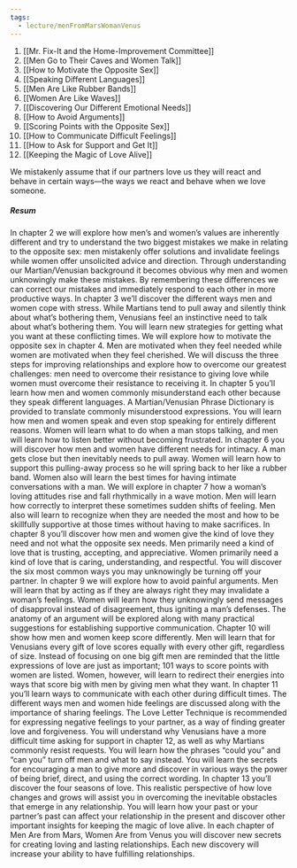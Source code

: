 ```yaml
---
tags:
  - lecture/menFromMarsWomanVenus
---
```


1. [[Mr. Fix-It and the Home-Improvement Committee]]
3. [[Men Go to Their Caves and Women Talk]]
4. [[How to Motivate the Opposite Sex]]
5. [[Speaking Different Languages]]
6. [[Men Are Like Rubber Bands]]
7. [[Women Are Like Waves]]
8. [[Discovering Our Different Emotional Needs]]
9. [[How to Avoid Arguments]]
10. [[Scoring Points with the Opposite Sex]]
11. [[How to Communicate Difficult Feelings]]
12. [[How to Ask for Support and Get It]]
13. [[Keeping the Magic of Love Alive]]

We mistakenly assume that if
our partners love us they will
react and behave in certain
ways—the ways we react and
behave when we love someone.


##### Resum

In chapter 2 we will explore how men’s and women’s values are
inherently different and try to understand the two biggest mistakes we make
in relating to the opposite sex: men mistakenly offer solutions and
invalidate feelings while women offer unsolicited advice and direction.
Through understanding our Martian/Venusian background it becomes
obvious why men and women unknowingly make these mistakes. By
remembering these differences we can correct our mistakes and
immediately respond to each other in more productive ways.
In chapter 3 we’ll discover the different ways men and women cope with
stress. While Martians tend to pull away and silently think about what’s
bothering them, Venusians feel an instinctive need to talk about what’s
bothering them. You will learn new strategies for getting what you want at
these conflicting times.
We will explore how to motivate the opposite sex in chapter 4. Men are
motivated when they feel needed while women are motivated when they
feel cherished. We will discuss the three steps for improving relationships
and explore how to overcome our greatest challenges: men need to
overcome their resistance to giving love while women must overcome their
resistance to receiving it.
In chapter 5 you’ll learn how men and women commonly misunderstand
each other because they speak different languages. A Martian/Venusian
Phrase Dictionary is provided to translate commonly misunderstood
expressions. You will learn how men and women speak and even stop
speaking for entirely different reasons. Women will learn what to do when a
man stops talking, and men will learn how to listen better without becoming
frustrated.
In chapter 6 you will discover how men and women have different needs
for intimacy. A man gets close but then inevitably needs to pull away.
Women will learn how to support this pulling-away process so he will
spring back to her like a rubber band. Women also will learn the best times
for having intimate conversations with a man.
We will explore in chapter 7 how a woman’s loving attitudes rise and fall
rhythmically in a wave motion. Men will learn how correctly to interpret
these sometimes sudden shifts of feeling. Men also will learn to recognize
when they are needed the most and how to be skillfully supportive at those
times without having to make sacrifices.
In chapter 8 you’ll discover how men and women give the kind of love
they need and not what the opposite sex needs. Men primarily need a kind
of love that is trusting, accepting, and appreciative. Women primarily need
a kind of love that is caring, understanding, and respectful. You will
discover the six most common ways you may unknowingly be turning off
your partner.
In chapter 9 we will explore how to avoid painful arguments. Men will
learn that by acting as if they are always right they may invalidate a
woman’s feelings. Women will learn how they unknowingly send messages
of disapproval instead of disagreement, thus igniting a man’s defenses. The
anatomy of an argument will be explored along with many practical
suggestions for establishing supportive communication.
Chapter 10 will show how men and women keep score differently. Men
will learn that for Venusians every gift of love scores equally with every
other gift, regardless of size. Instead of focusing on one big gift men are
reminded that the little expressions of love are just as important; 101 ways
to score points with women are listed. Women, however, will learn to
redirect their energies into ways that score big with men by giving men
what they want.
In chapter 11 you’ll learn ways to communicate with each other during
difficult times. The different ways men and women hide feelings are
discussed along with the importance of sharing feelings. The Love Letter
Technique is recommended for expressing negative feelings to your partner,
as a way of finding greater love and forgiveness.
You will understand why Venusians have a more difficult time asking for
support in chapter 12, as well as why Martians commonly resist requests.
You will learn how the phrases “could you” and “can you” turn off men and
what to say instead. You will learn the secrets for encouraging a man to give
more and discover in various ways the power of being brief, direct, and
using the correct wording.
In chapter 13 you’ll discover the four seasons of love. This realistic
perspective of how love changes and grows will assist you in overcoming
the inevitable obstacles that emerge in any relationship. You will learn how
your past or your partner’s past can affect your relationship in the present
and discover other important insights for keeping the magic of love alive.
In each chapter of Men Are from Mars, Women Are from Venus you will
discover new secrets for creating loving and lasting relationships. Each new
discovery will increase your ability to have fulfilling relationships.